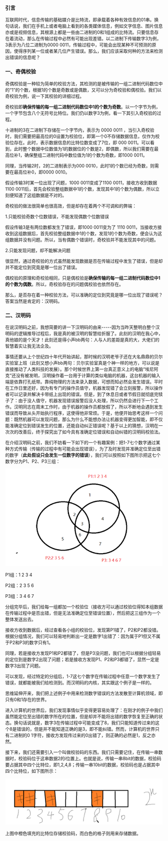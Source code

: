 ### 引言

互联网时代，信息传输的基础媒介是比特流，即承载着各种有效信息的01串。换句话说，我们在手机上或者电脑上看到的各类媒体信息，例如文字信息、图片信息亦或是视频信息，其根源上都是一些由二进制的0和1组成的比特流。只要信息存在着流动，那么在传输过程中必然有可能出现差错。以二进制下传输数字3为例，3表示为八位二进制为0000 0011，传输过程中，可能会出现某种不可预测的原因，使得序列某一位或者某几位产生错误。那么，我们应该采取何种的方法来检测出错误的信息呢？

### 一、奇偶校验

奇偶校验是一种较为简单的校验方法，其检测的是被传输的一组二进制代码数位中的“1”的个数，根据1的个数是奇数或是偶数，又可以分为奇校验和偶校验。我们以奇校验为例，说一下其校验的详细过程。

奇校验即**确保传输的每一组二进制代码数位中1的个数为奇数**。以一个字节为例，一个字节包含八个无符号比特位。我们仍以数字3为例，看一下其引入奇校验的过程。

十进制的3在二进制下存储在一个字节内，表示为 0000 0011 ，当引入奇校验时，我们需要把最高位的0设置为校验位，即第一个0不存储数据信息，仅作为校验位存在。此时，表示数据信息的比特位数变成了7位，即 000 0011。可以看到，此时整个数据中位数值为1的数据位的个数是2，即偶数，所以我们需要在最高位补1，确保整组二进制代码中数位值为1的个数为奇数，即1000 0011。

同理，当传输2时，2的二进制表示为000 0010，此时1的个数已经为奇数，则需要在最高位补0，即0000 0010。

假设传输3时某一位出现了问题，1000 0011变成了1100 0011，接收方收到数据1100 0011后，首先会校验整组数据中1的个数，发现其中1的个数为偶数，所以立刻便知道了这组数据是不对的。

奇校验的做法很简单也很高效，但是却存在着两个不可调和的弊端：

1.只能校验奇数个位数错误，不能发现偶数个位数错误

假设传输3是有两位数都发生了错误，即1000 0011变为了 1110 0011，当接收方接收到这组数据后，首先校验整组数据中1的个数，发现1的个数为奇数，便会认为这组数据并没有问题。所以，当有偶数个错误时，奇校验并不能发现其中的问题。

2.只能发现问题，却不能解决问题

很显然，通过奇校验的方式虽然能发现数据是否在传输过程中发生了错误，但是却并不能定位到究竟是哪一位出了错误。

偶校验的原理和奇校验相同，只是偶校验是**确保传输的每一组二进制代码数位中1的个数为偶数**。所以，奇校验存在的问题偶校验也依然存在。

那么，是否存在着一种校验方法，可以准确的定位到究竟是哪一位出现了错误呢？答案当然是肯定的：汉明码。

### 二、汉明码

在说汉明码之前，我想简要的讲一下汉明码的由来-----因为当昨天整明白整个汉明码的逻辑推导过程后，我是真的被汉明的智慧给折服了。此刻的汉明在我心中，真他娘的是个天才！此刻还是得小声bb两句：人与人的差距是真的大，大佬们的智慧着实让我无法企及。

事情还要从上个世纪四十年代开始讲起，那时候的汉明老爷子还在大名鼎鼎的贝尔实验室上班（此刻又想小声bb两句：贝尔实验室真是个神一样的地方，可以说是直接推动了人类科技的发展）。那个时候世界上第一台真正意义上的电脑“埃尼阿克”还没有被发明，汉明操作着一台用于计算的类似电脑的机器，这台机器的输入端是依靠打孔纸带。靠纯物理的方法来录入数据，可想而知必然会发生错误。平时在工作日里还好，因为有专门的操作员值守，机器发现错了会立刻报警，所以操作者可以记录并解决卡带纸上出现的错误。但是，到了休息日或者节假日就彻底完犊子了：由于没人值守，机器发现错误报警后没人处理，所以仍然会进行下一个工作。汉明同志在周末工作时，由于机器的操作员都放假了，所以不断地会遇到发生错误而导致从头开始执行程序，这使得他非常烦。于是，他便开始思考这样一个问题：既然机器可以发现问题，那么为什么不能想办法让机器变得更加智能，即不仅能准确定位到错误发生的位置，还能自动纠正错误呢？基于以上的猜想，汉明在一次次的改善后，终于探究出了如今具有准确定位错误和自动纠错的汉明码校验法。

在介绍汉明码之前，我们不妨看一下如下的一个有趣案例：把1-7七个数字通过某种方式传输（传输的过程中有可能会出现错误），为了及时发现并准确定位至出错的数字（**此处假设只会发生一位数字的错误**），我们可以按照如下图所示把这七个数字分为P1、P2、P3三组：

![image-20201011225505030](img/汉明码/数字分组.png)

P1组：1	2	3	4

P2组：2	3	5	6

P3组：3	4	6	7

分组完毕后，我们给每一组都加一个校验位（接收方可以通过校验位得知本组数据在传输过程中是否出错，但是无法准确定位至错误位置），然后把这三组作为一个整体发送出去。

接收方收到数据后，经过查看各小组的校验位，发现第P1错了，P2和P2都没错。根据分组情况，我们可以轻易地判断出一定是数字1出错了：因为属于P1但又不属于P2和P3的数字只有1。

同理，若是接收方发现P1和P2都错了，但是P3没问题，我们也可以根据分组轻易的定位到是数字2出现了问题；若是接收方发现P1、P2和P3都错了，显然一定是数字3出现了问题。

可以发现，经过特定的分组后，1-7这七个数字在传输过程中任意一个数字发生了错误，就都能被我们给检测到。而汉明码的内核，其实跟这个例子是一样的。

思维延伸开来，我们把上述例子中用来检测数字错误的方法发散至计算机领域，即只有0和1存在的世界。

进入计算机的世界后，我们发现事情似乎变得更容易处理了：在刚才的例子中我们虽然能定位至出错的数字所在的位置，但是却并不能将出错的数字恢复至正确的状态。换句话说就是，数字3在传输过程中可能变成了8，我们只能知道传过来的这个8是错误的，但是并不能知道正确的是3，即不能纠错。然而，计算机的世界只有二进制的0 1字符，接收方发现传过来的0出错了，则正确的必然是1，反之亦然。

接下来，我们还需要引入一个叫做校验码的东西。我们只需要记住，在传输一串数据时，校验码位于这串数据2的i位置上。也就是说，传输一串8bit的数据，校验码要占据其中四个比特位，即1,2,4,8；传输一串10bit的数据，校验码也是占据其中四个比特位，如下图所示：

![image-20201011232357264](img/汉明码/校验码的位置.png)

上图中橙色填充的比特位存储校验码，而白色的格子则用来存储数据。